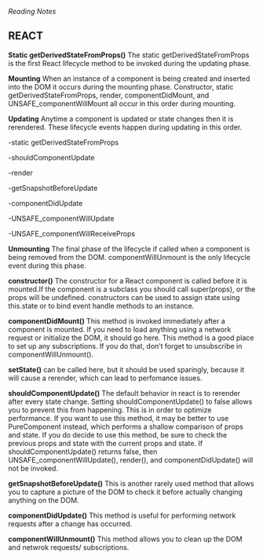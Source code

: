 *Reading Notes*

## REACT

**Static getDerivedStateFromProps()** The static getDerivedStateFromProps is the first React lifecycle method to be invoked during the updating phase.

**Mounting**
When an instance of a component is being created and inserted into the DOM it occurs during the mounting phase. Constructor, static getDerivedStateFromProps, render, componentDidMount, and UNSAFE_componentWillMount all occur in this order during mounting.

**Updating**
Anytime a component is updated or state changes then it is rerendered. These lifecycle events happen during updating in this order.

-static getDerivedStateFromProps 

-shouldComponentUpdate 

-render

-getSnapshotBeforeUpdate 

-componentDidUpdate

-UNSAFE_componentWillUpdate

-UNSAFE_componentWillReceiveProps

**Unmounting**
The final phase of the lifecycle if called when a component is being removed from the DOM. componentWillUnmount is the only lifecycle event during this phase.

**constructor()**
The constructor for a React component is called before it is mounted.If the component is a subclass you should call super(props), or the props will be undefined. constructors can be used to assign state using this.state or to bind event handle methods to an instance. 

**componentDidMount()**
This method is invoked immediately after a component is mounted. If you need to load anything using a network request or initialize the DOM, it should go here. This method is a good place to set up any subscriptions. If you do that, don’t forget to unsubscribe in componentWillUnmount().

**setState()** can be called here, but it should be used sparingly, because it will cause a rerender, which can lead to perfomance issues.

**shouldComponentUpdate()**
The default behavior in react is to rerender after every state change. Setting shouldComponentUpdate() to false allows you to prevent this from happening. This is in order to optimize performance. If you want to use this method, it may be better to use PureComponent instead, which performs a shallow comparison of props and state. If you do decide to use this method, be sure to check the previous props and state with the current props and state. If shouldComponentUpdate() returns false, then UNSAFE_componentWillUpdate(), render(), and componentDidUpdate() will not be invoked.

**getSnapshotBeforeUpdate()**
This is another rarely used method that allows you to capture a picture of the DOM to check it before actually changing anything on the DOM.

**componentDidUpdate()**
This method is useful for performing network requests after a change has occurred.

**componentWillUnmount()**
This method allows you to clean up the DOM and netwrok requests/ subscriptions.

